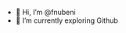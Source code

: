 - 👋 Hi, I’m @fnubeni
- 🌱 I’m currently exploring Github

<!---
fnubeni/fnubeni is a ✨ special ✨ repository because its `README.md` (this file) appears on your GitHub profile.
You can click the Preview link to take a look at your changes.
--->
